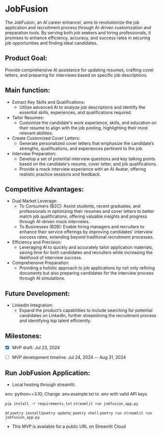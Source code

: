 # JobFusion

The JobFusion, an AI career enhancer, aims to revolutionize the job application and recruitment process through AI-driven customization and preparation tools. By serving both job seekers and hiring professionals, it promises to enhance efficiency, accuracy, and success rates in securing job opportunities and finding ideal candidates.


## Product Goal:

Provide comprehensive AI assistance for updating resumes, crafting cover letters, and preparing for interviews based on specific job descriptions. 


## Main function:
- Extract Key Skills and Qualifications:
  - Utilize advanced AI to analyze job descriptions and identify the essential skills, experiences, and qualifications required.
- Tailor Resumes:
  - Customize the candidate's work experience, skills, and education on their resume to align with the job posting, highlighting their most relevant abilities.
- Create Customized Cover Letters:
  - Generate personalized cover letters that emphasize the candidate’s strengths, qualifications, and experiences pertinent to the job.
- Interview Preparation:
  - Develop a set of potential interview questions and key talking points based on the candidate's resume, cover letter, and job qualifications.
  - Provide a mock interview experience with an AI Avatar, offering realistic practice sessions and feedback.


## Competitive Advantages:
- Dual Market Leverage:
  - To Consumers (B2C): Assist students, recent graduates, and professionals in optimizing their resumes and cover letters to better match job qualifications, offering valuable insights and progress through AI-driven mock interviews.
  - To Businesses (B2B): Enable hiring managers and recruiters to enhance their service offerings by improving candidates' interview success rates, extending beyond traditional recruitment processes.
- Efficiency and Precision:
  - Leveraging AI to quickly and accurately tailor application materials, saving time for both candidates and recruiters while increasing the likelihood of interview success.
- Comprehensive Preparation:
  - Providing a holistic approach to job applications by not only refining documents but also preparing candidates for the interview process through AI simulations.


## Future Development:
- LinkedIn Integration:
  - Expand the product’s capabilities to include searching for potential candidates on LinkedIn, further streamlining the recruitment process and identifying top talent efficiently.


## Milestones:
- [x] MVP draft: Jul 23, 2024
- [ ] MVP development timeline: Jul 24, 2024 -- Aug 31, 2024
   

## Run JobFusion Application:
- Local hosting through streamlit:

env: python==3.10; 
Change .env.example.txt to .env with valid API keys

```pip install -r requirements.txt``` 
```streamlit run jobfusion_app.py```

or
```poetry install```/```poetry update```; ```peotry shell```
```poetry run streamlit run jobfusion_app.py```

- This MVP is available for a public URL on Streamlit Cloud
